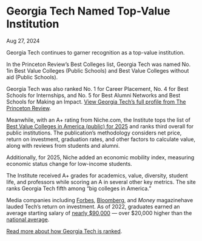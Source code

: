 # Georgia Tech Named Top-Value Institution

Aug 27, 2024


Georgia Tech continues to garner recognition as a top-value institution.

In the Princeton Review’s Best Colleges list, Georgia Tech was named No. 1in Best Value Colleges (Public Schools) and Best Value Colleges without aid (Public Schools).

Georgia Tech was also ranked No. 1 for Career Placement, No. 4 for Best Schools for Internships, and No. 5 for Best Alumni Networks and Best Schools for Making an Impact. [View Georgia Tech’s full profile from The Princeton Review](https://www.princetonreview.com/college/georgia-institute-technology-1022905?ceid=best-colleges).

Meanwhile, with an A+ rating from Niche.com, the Institute tops the list of [Best Value Colleges in America (public) for 2025](https://www.niche.com/colleges/search/value/?type=public) and ranks third overall for public institutions. The publication’s methodology considers net price, return on investment, graduation rates, and other factors to calculate value, along with reviews from students and alumni.

Additionally, for 2025, Niche added an economic mobility index, measuring economic status change for low-income students.

The Institute received A+ grades for academics, value, diversity, student life, and professors while scoring an A in several other key metrics. The site ranks Georgia Tech fifth among “big colleges in America.”

Media companies including [Forbes](https://news.gatech.edu/news/2024/05/08/forbes-ranks-georgia-tech-new-ivies-list), [Bloomberg](https://news.gatech.edu/news/2024/04/16/bloomberg-report-highlights-georgia-tech-roi), and _Money_ magazinehave lauded Tech’s return on investment. As of 2022, graduates earned an average starting salary of [nearly $90,000](https://finaid.gatech.edu/costs/return-on-investment) — over $20,000 higher than the [national average](https://www.naceweb.org/about-us/press/final-average-starting-salary-for-class-of-2022-rises-more-than-7-percent).

[Read more about how Georgia Tech is ranked](https://www.gatech.edu/about/rankings).